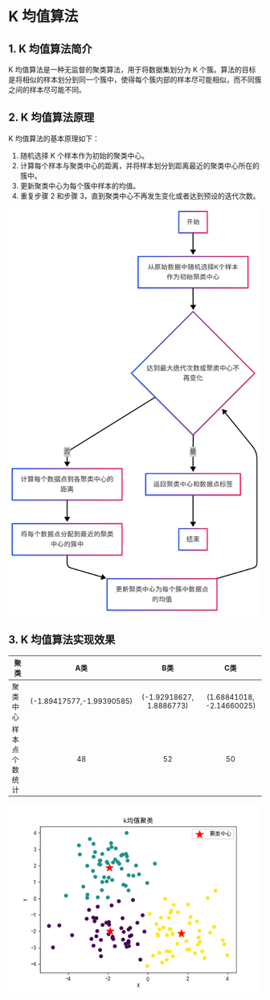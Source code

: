 # K 均值算法

## 1. K 均值算法简介
K 均值算法是一种无监督的聚类算法，用于将数据集划分为 K 个簇。算法的目标是将相似的样本划分到同一个簇中，使得每个簇内部的样本尽可能相似，而不同簇之间的样本尽可能不同。

## 2. K 均值算法原理
K 均值算法的基本原理如下：
1. 随机选择 K 个样本作为初始的聚类中心。
2. 计算每个样本与聚类中心的距离，并将样本划分到距离最近的聚类中心所在的簇中。
3. 更新聚类中心为每个簇中样本的均值。
4. 重复步骤 2 和步骤 3，直到聚类中心不再发生变化或者达到预设的迭代次数。

![flowchart.png](img/flowchart.png)

## 3. K 均值算法实现效果

[//]: # (表格)

| 聚类      |            A类             |            B类            |            C类             |
|---------|:-------------------------:|:------------------------:|:-------------------------:|
| 聚类中心    | (-1.89417577,-1.99390585) | (-1.92918627, 1.8886773) | (1.68841018, -2.14660025) |
| 样本点个数统计 |            48             |            52            |            50             |

![k_mean_cluster.png](img/kmeans_result.png)